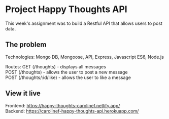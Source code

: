 # Project Happy Thoughts API

This week's assignment was to build a Restful API that allows users to post data.

## The problem

Technologies: Mongo DB, Mongoose, API, Express, Javascript ES6, Node.js

Routes:
GET (/thoughts) - displays all messages<br>
POST (/thoughts) - allows the user to post a new message<br>
POST (/thoughts/:id/like) - allows the user to like a message<br>

## View it live

Frontend: https://happy-thoughts-carolinef.netlify.app/<br>
Backend: https://carolinef-happy-thoughts-api.herokuapp.com/
